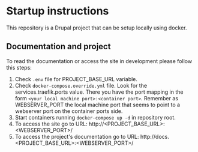 # Startup instructions

This repository is a Drupal project that can be setup locally using docker.

## Documentation and project

To read the documentation or access the site in development please follow this steps:

1. Check `.env` file for PROJECT_BASE_URL variable.
2. Check `docker-compose.override.yml` file. Look for the services.traefik.ports value. There you have the port mapping in the form `<your local machine port>:<container port>`. Remember as WEBSERVER_PORT the local machine port that seems to point to a webserver port on the container ports side.
3. Start containers running `docker-compose up -d` in repository root.
4. To access the site go to URL: http://\<PROJECT_BASE_URL\>:\<WEBSERVER_PORT\>/
5. To access the project's documentation go to URL: http://docs.\<PROJECT_BASE_URL\>:\<WEBSERVER_PORT\>/


